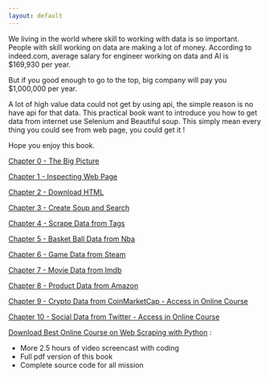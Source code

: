 ```yaml
---
layout: default
---
```


We living in the world where skill to working with data is so important. People with skill working on data are making a lot of money. According to indeed.com, average salary for engineer working on data and AI is $169,930 per year. 

But if you good enough to go to the top, big company will pay you $1,000,000 per year.  

A lot of high value data could not get by using api, the simple reason is no have api for that data.
This practical book want to introduce you how to get data from internet use Selenium and Beautiful soup.
This simply mean every thing you could see from web page, you could get it !


Hope you enjoy this book.

[Chapter 0 - The Big Picture](book/the-big-picture.html)  

[Chapter 1 - Inspecting Web Page](book/inspecting.html)  

[Chapter 2 - Download HTML](book/download-html.html)  

[Chapter 3 - Create Soup and Search](book/create-soup-and-search.html)  

[Chapter 4 - Scrape Data from Tags](book/scrape-data-from-tag.html)  

[Chapter 5 - Basket Ball Data from Nba](book/project1-basketball-data-from-nba.html)  

[Chapter 6 - Game Data from Steam](book/project2-game-data-from-steam.html)  

[Chapter 7 - Movie Data from Imdb](book/project3-movie-data-from-imdb.html)  

[Chapter 8 - Product Data from Amazon](book/project4-product-data-from-amazon.html)

[Chapter 9 - Crypto Data from CoinMarketCap - Access in Online Course](https://www.udemy.com/course/python-master-web-scraping-course-doing-20-real-projects/?couponCode=MASTERWEBSCRAPING2)  

[Chapter 10 - Social Data from Twitter - Access in Online Course ](https://www.udemy.com/course/python-master-web-scraping-course-doing-20-real-projects/?couponCode=MASTERWEBSCRAPING2)  

[Download Best Online Course on Web Scraping with Python](https://www.udemy.com/course/python-master-web-scraping-course-doing-20-real-projects/?couponCode=MASTERWEBSCRAPING2) :  
* More 2.5 hours of video screencast with coding
* Full pdf version of this book  
* Complete source code for all mission  

<!-- hi, I am Tan Pham.

I write tech books and create online courses. All of my books and courses follow principles :  

* Start from beginner, step by step style
* Focus on practical and code skill
* Make thing as simple as possible
* Working with real life projects
* Explained in short, clear and simple way with graph, image and code example -->